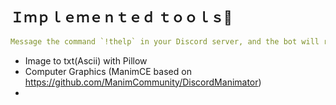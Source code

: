 
## Ｉｍｐｌｅｍｅｎｔｅｄ ｔｏｏｌｓ🔨
```yaml
Message the command `!thelp` in your Discord server, and the bot will reply with all the commands available for use  
```
  - Image to txt(Ascii) with Pillow
  - Computer Graphics (ManimCE based on https://github.com/ManimCommunity/DiscordManimator)
  - 